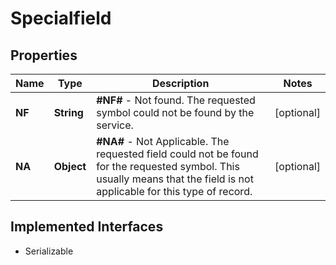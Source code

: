 

# Specialfield


## Properties

Name | Type | Description | Notes
------------ | ------------- | ------------- | -------------
**NF** | **String** | **#NF#** - Not found. The requested symbol could not be found by the service. |  [optional]
**NA** | **Object** | **#NA#** - Not Applicable. The requested field could not be found for the requested symbol. This usually means that the field is not applicable for this type of record. |  [optional]


## Implemented Interfaces

* Serializable


